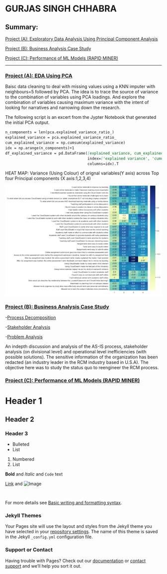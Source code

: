 # GURJAS SINGH CHHABRA

## Summary:
[Project (A): Exploratory Data Analysis Using Principal Component Analysis](https://github.com/gurjaschhabra2324/PORTFOLIO/blob/main/Expploratory%20Data%20Analysis%20Using%20Principal%20Component%20Analysis/PCA%20for%20EDA.ipynb)

[Project (B): Business Analysis Case Study](https://github.com/gurjaschhabra2324/PORTFOLIO/tree/main/Documentation%20and%20Business%20Analysis)

[Project (C): Performance of ML Models (RAPID MINER)](https://github.com/gurjaschhabra2324/PORTFOLIO/blob/main/ML%20RAPIDMINER/Report.pdf)

_________________________________________________________________________________________________________________________________________________________



### [Project (A): EDA Using PCA](https://github.com/gurjaschhabra2324/PORTFOLIO/blob/main/Expploratory%20Data%20Analysis%20Using%20Principal%20Component%20Analysis/PCA%20for%20EDA.ipynb)

Baisc data cleaning to deal with missing values using a KNN imputer with neighbours=5 followed by PCA. The idea is to trace the source of variance to the combination of variables using PCA loadings. And explore the combination of variables causing maximum variance with the intent of looking for narratives and narrowing down the research. 

The following script is an excert from the Jypter Notebook that generated the initial PCA output.  

```markdown
n_components = len(pca.explained_variance_ratio_)
explained_variance = pca.explained_variance_ratio_
cum_explained_variance = np.cumsum(explained_variance)
idx = np.arange(n_components)+1
df_explained_variance = pd.DataFrame([explained_variance, cum_explained_variance], 
                                     index=['explained variance', 'cumulative'], 
                                     columns=idx).T
```
HEAT MAP: Variance (Using Colour) of orignal variables(Y axis) across Top four Principal components (X axis:1,2,3,4)

![](/images/015.JPG)


### [Project (B): Business Analysis Case Study](https://github.com/gurjaschhabra2324/PORTFOLIO/tree/main/Documentation%20and%20Business%20Analysis)
-[Process Decomposition](https://github.com/gurjaschhabra2324/PORTFOLIO/blob/main/Documentation%20and%20Business%20Analysis/(A.)%20PROCESS%20BREAKDOWN.pdf)

-[Stakeholder Analysis](https://github.com/gurjaschhabra2324/PORTFOLIO/blob/main/Documentation%20and%20Business%20Analysis/(B.)STAKEHOLDER%20ANALYSIS.pdf)

-[Problem Analysis](https://github.com/gurjaschhabra2324/PORTFOLIO/blob/main/Documentation%20and%20Business%20Analysis/(C.)OPTIMIZATION.pdf)

An indepth discussion and analysis of the AS-IS process, stakeholder analysis (on divisional level) and operational level inefficiencies (with possible solutions). The sensitive information of the organization has been redacted (an industry leader in the RCM industry based in U.S.A). The objective here was to study the status quo to reengineer the RCM process.

### [Project (C): Performance of ML Models (RAPID MINER)](https://github.com/gurjaschhabra2324/PORTFOLIO/blob/main/ML%20RAPIDMINER/Report.pdf)


# Header 1
## Header 2
### Header 3

- Bulleted
- List

1. Numbered
2. List

**Bold** and _Italic_ and `Code` text

[Link](url) and ![Image](src)
```


```

For more details see [Basic writing and formatting syntax](https://docs.github.com/en/github/writing-on-github/getting-started-with-writing-and-formatting-on-github/basic-writing-and-formatting-syntax).

### Jekyll Themes

Your Pages site will use the layout and styles from the Jekyll theme you have selected in your [repository settings](https://github.com/gurjaschhabra2324/PORTFOLIO/settings/pages). The name of this theme is saved in the Jekyll `_config.yml` configuration file.

### Support or Contact

Having trouble with Pages? Check out our [documentation](https://docs.github.com/categories/github-pages-basics/) or [contact support](https://support.github.com/contact) and we’ll help you sort it out.
